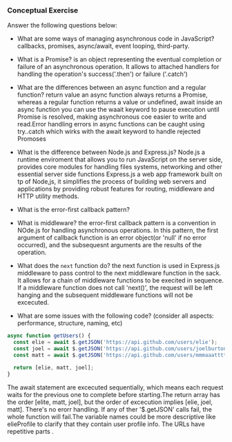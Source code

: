 ### Conceptual Exercise

Answer the following questions below:

- What are some ways of managing asynchronous code in JavaScript?
callbacks, promises, async/await, event looping, third-party.

- What is a Promise?
is an object representing the eventual completion or failure of an asynchronous operation. It allows to attached handlers for handling the operation's success('.then') or failure ('.catch')

- What are the differences between an async function and a regular function?
return value an async function always returns a Promise, whereas a regular function returns a value or undefined, await inside an async function you can use the waait keyword to pause execution until Promise is resolved, making asynchronous coe easier to write and read.Error handling errors in async functions can be caught using try..catch which wirks with the await keyword to handle rejected Promoses

- What is the difference between Node.js and Express.js?
Node.js a runtime enviroment that allows you to run JavaScript on the server side, provides core modules for handling files systems, networking and other essential server side functions
Express.js a web app framework built on tp of Node,js, it simplifies the process of building web servers and applications by providing robust features for routing, middleware and HTTP utility methods.

- What is the error-first callback pattern?

- What is middleware?
the error-first callback pattern  is a convention in NOde.js for handling asynchronous operations. In this pattern, the first argument of callback function is an error object(or 'null' if no error occurred), and the subsequesnt arguments are the results of the operation.

- What does the `next` function do?
the next function is used in Express.js middleware to pass control to the next middleware function in the sack. It allows for a chain of middleware functions to be execited in sequence. If a middleware function does not call 'next()', the request will be left hanging and the subsequent middleware functions will not be excecuted.

- What are some issues with the following code? (consider all aspects: performance, structure, naming, etc)

```js
async function getUsers() {
  const elie = await $.getJSON('https://api.github.com/users/elie');
  const joel = await $.getJSON('https://api.github.com/users/joelburton');
  const matt = await $.getJSON('https://api.github.com/users/mmmaaatttttt');

  return [elie, matt, joel];
}
```
The await statement are excecuted sequentially, which means each request waits for the previous one to complete before starting.The return array has the order [elite, matt, joel], but the order of excecution implies [elie, joel, matt]. There's no erorr handling. If any of ther '$.getJSON' calls fail, the whole function will fail.The variable names could be more descriptive like elieProfile to clarify that they contain user profile info. The URLs have repetitive parts .
